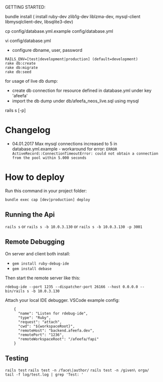 GETTING STARTED:

bundle install ( install ruby-dev zlib1g-dev liblzma-dev, mysql-client libmysqlclient-dev, libsqlite3-dev)

cp config/database.yml.example config/database.yml

vi config/database.yml
* configure dbname, user, password

```
RAILS_ENV=[test|development|production] (default=development)
rake db:create
rake db:migrate
rake db:seed
```

for usage of live db dump:
* create db connection for resource defined in database.yml under key 'afeefa'
* import the db dump under db/afeefa_neos_live.sql using mysql

rails s [-p]

# Changelog

* 04.01.2017
Max mysql connections increased to 5 in database.yml.example - workaround for error: `ERROR ActiveRecord::ConnectionTimeoutError: could not obtain a connection from the pool within 5.000 seconds`

# How to deploy

Run this command in your project folder:

```
bundle exec cap [dev|production] deploy
```

## Running the Api

`rails s` or `rails s -b 10.0.3.130` or `rails s -b 10.0.3.130 -p 3001`

## Remote Debugging

On server and client both install:

* `gem install ruby-debug-ide`
* `gem install debase`

Then start the remote server like this:

`rdebug-ide --port 1235 --dispatcher-port 26166 --host 0.0.0.0 -- bin/rails s -b 10.0.3.130`

Attach your local IDE debugger. VSCode example config:

```
    {
      "name": "Listen for rdebug-ide",
      "type": "Ruby",
      "request": "attach",
      "cwd": "${workspaceRoot}",
      "remoteHost": "backend.afeefa.dev",
      "remotePort": "1236",
      "remoteWorkspaceRoot": "/afeefa/fapi"
    }
```

## Testing

`rails test`
`rails test -n /face\|author/`
`rails test -n /given\ orga/`
`tail -f log/test.log | grep 'Test: '`